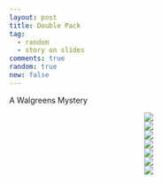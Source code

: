 ```yaml
---
layout: post
title: Double Pack
tag:
  - random
  - story on slides
comments: true
random: true
new: false
---
```


A Walgreens Mystery

<div align="center">
  <img src="https://shawenyao.github.io/Photos/Double Pack/1.png" />
</div>

<div align="center">
  <img src="https://shawenyao.github.io/Photos/Double Pack/2.png" />
</div>

<div align="center">
  <img src="https://shawenyao.github.io/Photos/Double Pack/3.png" />
</div>

<div align="center">
  <img src="https://shawenyao.github.io/Photos/Double Pack/4.png" />
</div>

<div align="center">
  <img src="https://shawenyao.github.io/Photos/Double Pack/5.png" />
</div>

<div align="center">
  <img src="https://shawenyao.github.io/Photos/Double Pack/6.png" />
</div>

<div align="center">
  <img src="https://shawenyao.github.io/Photos/Double Pack/7.png" />
</div>

